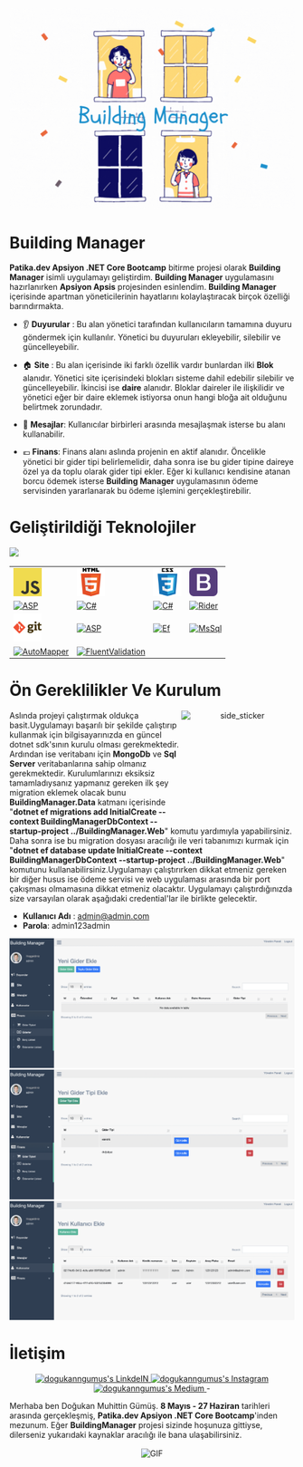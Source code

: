 ![](https://raw.githubusercontent.com/dogukanngumus/BuildingManager/main/Images/Building%20Manager.gif?token=APZFDXCG6PWKDCABNPS7C6TA4ZYY4)

<h1>Building Manager</h1>

**Patika.dev Apsiyon .NET Core Bootcamp** bitirme projesi olarak **Building Manager** isimli uygulamayı geliştirdim. **Building Manager** uygulamasını hazırlanırken **Apsiyon Apsis** projesinden esinlendim. **Building Manager** içerisinde apartman yöneticilerinin hayatlarını kolaylaştıracak birçok özelliği barındırmakta.

* :ear: **Duyurular** : Bu alan yönetici tarafından kullanıcıların tamamına duyuru göndermek için kullanılır. Yönetici bu duyuruları ekleyebilir, silebilir ve güncelleyebilir.

* :house: **Site** : Bu alan içerisinde iki farklı özellik vardır bunlardan ilki **Blok** alanıdır. Yönetici site içerisindeki blokları sisteme dahil edebilir silebilir ve güncelleyebilir. İkincisi ise **daire** alanıdır. Bloklar daireler ile ilişkilidir ve yönetici eğer bir daire eklemek istiyorsa onun hangi bloğa ait olduğunu belirtmek zorundadır.

* :love_letter: **Mesajlar**: Kullanıcılar birbirleri arasında mesajlaşmak isterse bu alanı kullanabilir.

* :euro: **Finans**: Finans alanı aslında projenin en aktif alanıdır. Öncelikle yönetici bir gider tipi belirlemelidir, daha sonra ise bu gider tipine daireye özel ya da toplu olarak gider tipi ekler. Eğer ki kullanıcı kendisine atanan borcu ödemek isterse **Building Manager** uygulamasının ödeme servisinden yararlanarak bu ödeme işlemini gerçekleştirebilir. 

 <h1 id="built-with">Geliştirildiği Teknolojiler</h1>

<img src="https://media.giphy.com/media/836HiJc7pgzy8iNXCn/giphy.gif">

<table>
  <tbody>
    <tr>
      <td><a href="#"><img alt="JavaScript" height="50px" src="https://raw.githubusercontent.com/github/explore/80688e429a7d4ef2fca1e82350fe8e3517d3494d/topics/javascript/javascript.png"></a></td>
      <td><a href="#"><img alt="HTML5" title="HTML5" height="50px"                      src="https://raw.githubusercontent.com/github/explore/80688e429a7d4ef2fca1e82350fe8e3517d3494d/topics/html/html.png" /></a></td>
       <td><a href="#"><img alt="CSS3" title="CSS3" height="50px"
                        src="https://raw.githubusercontent.com/github/explore/80688e429a7d4ef2fca1e82350fe8e3517d3494d/topics/css/css.png" /></a>
            </td>
       <td><a href="#"><img alt="Bootstrap" title="Bootstrap" height="50px"
                        src="https://raw.githubusercontent.com/github/explore/80688e429a7d4ef2fca1e82350fe8e3517d3494d/topics/bootstrap/bootstrap.png" /></a>
            </td>
    </tr>
    <tr>
      <td><a href="#"><img alt="ASP" title="ASP" height="50px"
                        src="https://www.vectorlogo.zone/logos/dotnet/dotnet-ar21.svg" /></a>
            </td>
      <td><a href="#"><img alt="C#" title="C#" height="50px"
                        src="https://img.icons8.com/color/48/000000/c-sharp-logo.png" /></a>
            </td>
       <td><a href="#"><img alt="C#" title="C#" height="50px"
                        src="https://www.vectorlogo.zone/logos/mongodb/mongodb-ar21.svg" /></a>
            </td>
      <td><a href="#"><img alt="Rider" title="Rider" height="50px"
                        src="https://resources.jetbrains.com/storage/products/rider/img/meta/rider_logo_300x300.png" /></a>
            </td>
    </tr>
    <tr>
       <td><a href="#"><img alt="Git" title="Git" height="50px"
                        src="https://raw.githubusercontent.com/github/explore/80688e429a7d4ef2fca1e82350fe8e3517d3494d/topics/git/git.png" /></a>
            </td>
      <td><a href="#"><img alt="ASP" title="ASP" height="30px"
                        src="https://img.shields.io/badge/-ASP.NET-5C2D91?style=flat&logo=.net&logoColor=white" /></a>
            </td>
        <td><a href="#"><img alt="Ef" title="Ef" height="30px"
                        src="https://img.shields.io/badge/-EntityFramework-5C2D91?style=flat&logo=.net&logoColor=white" /></a>
            </td>
       <td><a href="#"><img alt="MsSql" title="MsSql" height="30px"
                        src="https://img.shields.io/badge/-Sql%20Server-CC2927?style=flat-square&logo=microsoft-sql-server&logoColor=ffffff" /></a>
            </td>
    </tr>
   <tr>
     </td>
        <td><a href="#"><img alt="AutoMapper" title="AutoMapper" height="30px"
                        src="https://img.shields.io/badge/-AutoMapper-5C2D91?style=flat&logo=.net&logoColor=white" /></a>
            </td>
       <td><a href="#"><img alt="FluentValidation" title="FluentValidation" height="30px"
                        src="https://img.shields.io/badge/-FluentValidatiob-CC2927?style=flat-square&logo=.net&logoColor=ffffff" /></a>
            </td>
    </tr>
  </tbody>
</table>

<h1 id="prerequisites" > Ön Gereklilikler Ve Kurulum</h1>

<p align="center">
<img align="right" width=200px height=200px alt="side_sticker" src="https://media.giphy.com/media/TEnXkcsHrP4YedChhA/giphy.gif" />
</p>

Aslında projeyi çalıştırmak oldukça basit.Uygulamayı başarılı bir şekilde çalıştırıp kullanmak için bilgisayarınızda en güncel dotnet sdk'sının kurulu olması gerekmektedir. Ardından ise veritabanı için **MongoDb** ve **Sql Server** veritabanlarına sahip olmanız gerekmektedir. Kurulumlarınızı eksiksiz tamamladıysanız yapmanız gereken ilk şey migration eklemek olacak bunu **BuildingManager.Data** katmanı içerisinde "**dotnet ef migrations add InitialCreate --context BuildingManagerDbContext --startup-project ../BuildingManager.Web**" komutu yardımıyla yapabilirsiniz. Daha sonra ise bu migration dosyası aracılığı ile veri tabanımızı kurmak için "**dotnet ef database update InitialCreate --context BuildingManagerDbContext --startup-project ../BuildingManager.Web**" komutunu kullanabilirsiniz.Uygulamayı çalıştırırken dikkat etmeniz gereken bir diğer husus ise ödeme servisi ve web uygulaması arasında bir port çakışması olmamasına dikkat etmeniz olacaktır. Uygulamayı çalıştırdığınızda size varsayılan olarak aşağıdaki credential'lar ile birlikte gelecektir.

* **Kullanıcı Adı** : admin@admin.com
* **Parola**: admin123admin

![](https://raw.githubusercontent.com/dogukanngumus/BuildingManager/main/Images/5.png?token=APZFDXBYMSBHW5UQOXQWEC3A4ZYCS)
![](https://raw.githubusercontent.com/dogukanngumus/BuildingManager/main/Images/4.png?token=APZFDXDMQZIFLZTA4JLVMSDA4ZYDE)
![](https://raw.githubusercontent.com/dogukanngumus/BuildingManager/main/Images/3.png?token=APZFDXGUJBB6GNSYAWHUVILA4ZYDM)

<h1 > İletişim</h1>

<p align="center">
</a>
<a href="https://www.linkedin.com/in/dogukanngumus/">
  <img alt="dogukanngumus's LinkdeIN" width="35px" src="https://image.flaticon.com/icons/png/512/174/174857.png" />
</a>
<a href="https://www.instagram.com/dogukngumus/">
  <img alt="dogukanngumus's Instagram" width="35px" src="https://image.flaticon.com/icons/svg/2111/2111421.svg" />
</a>
<a href="https://dogukanngumus.medium.com">
  <img alt="dogukanngumus's Medium" width="35px" src="https://image.flaticon.com/icons/png/512/725/725376.png" />
</a>
-
</p>

Merhaba ben Doğukan Muhittin Gümüş. **8 Mayıs - 27 Haziran** tarihleri arasında gerçekleşmiş, **Patika.dev Apsiyon .NET Core Bootcamp**'inden mezunum. Eğer **BuildingManager** projesi sizinde hoşunuza gittiyse, dilerseniz yukarıdaki kaynaklar aracılığı ile bana ulaşabilirsiniz.

<p align="center">
  <img align="center" alt="GIF" src="https://media1.tenor.com/images/1c6140897565e34a4e98f618e220dc0d/tenor.gif?itemid=9358372" />
</p>


